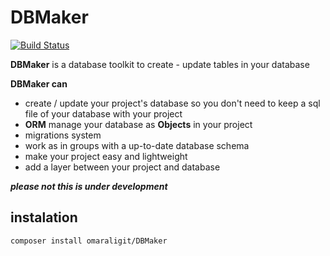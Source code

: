 # DBMaker 
[![Build Status](https://travis-ci.org/omaraligit/DBMaker.svg?branch=master)](https://travis-ci.org/omaraligit/DBMaker)

**DBMaker** is a database toolkit to create - update tables in your database

**DBMaker can** 
- create / update your project's database so you don't need to keep a sql file of your database with your project
- **ORM** manage your database as **Objects** in your project
- migrations system
- work as in groups with a up-to-date database schema
- make your project easy and lightweight
- add a layer between your project and database

***please not this is under development***

## instalation
```console
composer install omaraligit/DBMaker
```